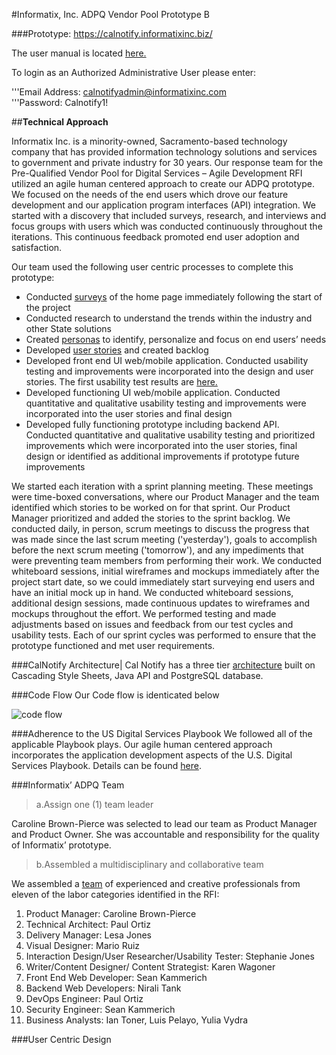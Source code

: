
#Informatix, Inc.  ADPQ Vendor Pool Prototype B

###Prototype:
https://calnotify.informatixinc.biz/

The user manual is located [here.]()  

To login as an Authorized Administrative User please enter:  

'''Email Address:  calnotifyadmin@informatixinc.com  
'''Password: Calnotify1!


##**Technical Approach**

Informatix Inc. is a minority-owned, Sacramento-based technology company that has provided information technology solutions
and services to government and private industry for 30 years. Our response team for the Pre-Qualified Vendor Pool for
Digital Services – Agile Development RFI utilized an agile human centered approach to create our ADPQ prototype. We focused 
on the needs of the end users which drove our feature development and our application program interfaces (API) integration.
We started with a discovery that included surveys, research, and interviews and focus groups with users which was conducted  continuously throughout the iterations. This continuous feedback promoted end user adoption and satisfaction. 

Our team used the following user centric processes to complete this prototype:
* Conducted [surveys]() of the home page immediately following the start of the project
* Conducted research to understand the trends within the industry and other State solutions
* Created [personas]() to identify, personalize and focus on end users’ needs
* Developed [user stories]() and created backlog
* Developed front end UI web/mobile application. Conducted usability testing and improvements were incorporated into
the design and user stories. The first usability test results are [here.]()
* Developed functioning UI web/mobile application. Conducted quantitative and qualitative usability testing and improvements were incorporated into the user stories and final design
* Developed fully functioning prototype including backend API. Conducted quantitative and qualitative usability testing and prioritized improvements which were incorporated into the user stories, final design or identified as additional improvements if prototype future improvements

We started each iteration with a sprint planning meeting. These meetings were time-boxed conversations, where our Product Manager and the team identified which stories to be worked on for that sprint. Our Product Manager prioritized and added the stories to the sprint backlog. We conducted daily, in person, scrum meetings to discuss the progress that was made since the last scrum meeting ('yesterday'), goals to accomplish before the next scrum meeting ('tomorrow'), and any impediments that were preventing team members from performing their work. We conducted whiteboard sessions, initial wireframes and mockups immediately after the project start date, so we could immediately start surveying end users and have an initial mock up in hand. We conducted whiteboard sessions, additional design sessions, made continuous updates to wireframes and mockups throughout the effort.  We performed testing and made adjustments based on issues and feedback from our test cycles and usability tests. Each of our sprint cycles was performed to ensure that the prototype functioned and met user requirements.

###CalNotify Architecture|
Cal Notify has a three tier [architecture]() built on Cascading Style Sheets, Java API and PostgreSQL database. 

###Code Flow
Our Code flow is identicated below

![code flow]()

###Adherence to the US Digital Services Playbook
We followed all of the applicable Playbook plays.  Our agile human centered approach incorporates the application development
aspects of the U.S. Digital Services Playbook. Details can be found [here]().

###Informatix’ ADPQ Team 

>a.Assign one (1) team leader 

Caroline Brown-Pierce was selected to lead our team as Product Manager and Product Owner.
She was accountable and responsibility for the quality of Informatix’ prototype.

>b.Assembled a multidisciplinary and collaborative team

We assembled a [team]() of experienced and creative professionals from eleven of the labor categories identified in the RFI:  

1.	Product Manager: Caroline Brown-Pierce
2. Technical Architect: Paul Ortiz 
3.	Delivery Manager: Lesa Jones
4.	Visual Designer: Mario Ruiz
5.	Interaction Design/User Researcher/Usability Tester:  Stephanie Jones
6.	Writer/Content Designer/ Content Strategist:  Karen Wagoner
7.	Front End Web Developer: Sean Kammerich
8.	Backend Web Developers: Nirali Tank
9.	DevOps Engineer: Paul Ortiz
10.	Security Engineer: Sean Kammerich
11.	Business Analysts:  Ian Toner, Luis Pelayo, Yulia Vydra

###User Centric Design 















